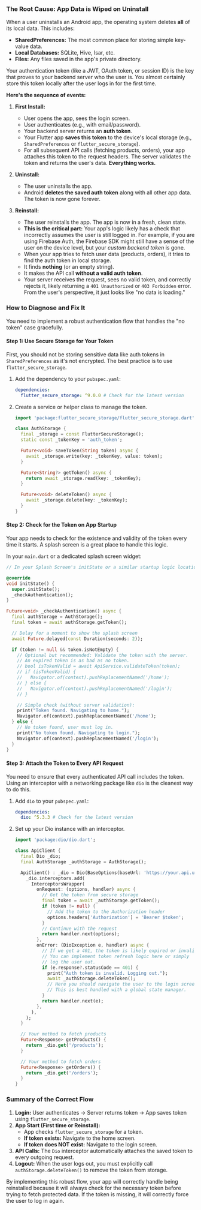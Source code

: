 
### The Root Cause: App Data is Wiped on Uninstall

When a user uninstalls an Android app, the operating system deletes **all** of its local data. This includes:
*   **SharedPreferences:** The most common place for storing simple key-value data.
*   **Local Databases:** SQLite, Hive, Isar, etc.
*   **Files:** Any files saved in the app's private directory.

Your authentication token (like a JWT, OAuth token, or session ID) is the key that proves to your backend server who the user is. You almost certainly store this token locally after the user logs in for the first time.

**Here's the sequence of events:**

1.  **First Install:**
    *   User opens the app, sees the login screen.
    *   User authenticates (e.g., with email/password).
    *   Your backend server returns an **auth token**.
    *   Your Flutter app **saves this token** to the device's local storage (e.g., `SharedPreferences` or `flutter_secure_storage`).
    *   For all subsequent API calls (fetching products, orders), your app attaches this token to the request headers. The server validates the token and returns the user's data. **Everything works.**

2.  **Uninstall:**
    *   The user uninstalls the app.
    *   Android **deletes the saved auth token** along with all other app data. The token is now gone forever.

3.  **Reinstall:**
    *   The user reinstalls the app. The app is now in a fresh, clean state.
    *   **This is the critical part:** Your app's logic likely has a check that incorrectly assumes the user is still logged in. For example, if you are using Firebase Auth, the Firebase SDK might still have a sense of the user on the device level, but your *custom backend token* is gone.
    *   When your app tries to fetch user data (products, orders), it tries to find the auth token in local storage.
    *   It finds **nothing** (or an empty string).
    *   It makes the API call **without a valid auth token**.
    *   Your server receives the request, sees no valid token, and correctly rejects it, likely returning a `401 Unauthorized` or `403 Forbidden` error. From the user's perspective, it just looks like "no data is loading."

### How to Diagnose and Fix It

You need to implement a robust authentication flow that handles the "no token" case gracefully.

#### Step 1: Use Secure Storage for Your Token

First, you should not be storing sensitive data like auth tokens in `SharedPreferences` as it's not encrypted. The best practice is to use `flutter_secure_storage`.

1.  Add the dependency to your `pubspec.yaml`:
    ```yaml
    dependencies:
      flutter_secure_storage: ^9.0.0 # Check for the latest version
    ```

2.  Create a service or helper class to manage the token.

    ```dart
    import 'package:flutter_secure_storage/flutter_secure_storage.dart';

    class AuthStorage {
      final _storage = const FlutterSecureStorage();
      static const _tokenKey = 'auth_token';

      Future<void> saveToken(String token) async {
        await _storage.write(key: _tokenKey, value: token);
      }

      Future<String?> getToken() async {
        return await _storage.read(key: _tokenKey);
      }

      Future<void> deleteToken() async {
        await _storage.delete(key: _tokenKey);
      }
    }
    ```

#### Step 2: Check for the Token on App Startup

Your app needs to check for the existence and validity of the token every time it starts. A splash screen is a great place to handle this logic.

In your `main.dart` or a dedicated splash screen widget:

```dart
// In your Splash Screen's initState or a similar startup logic location

@override
void initState() {
  super.initState();
  _checkAuthentication();
}

Future<void> _checkAuthentication() async {
  final authStorage = AuthStorage();
  final token = await authStorage.getToken();

  // Delay for a moment to show the splash screen
  await Future.delayed(const Duration(seconds: 2));

  if (token != null && token.isNotEmpty) {
    // Optional but recommended: Validate the token with the server.
    // An expired token is as bad as no token.
    // bool isTokenValid = await ApiService.validateToken(token);
    // if (isTokenValid) {
    //   Navigator.of(context).pushReplacementNamed('/home');
    // } else {
    //   Navigator.of(context).pushReplacementNamed('/login');
    // }

    // Simple check (without server validation):
    print("Token found. Navigating to home.");
    Navigator.of(context).pushReplacementNamed('/home');
  } else {
    // No token found, user must log in.
    print("No token found. Navigating to login.");
    Navigator.of(context).pushReplacementNamed('/login');
  }
}
```

#### Step 3: Attach the Token to Every API Request

You need to ensure that every authenticated API call includes the token. Using an interceptor with a networking package like `dio` is the cleanest way to do this.

1.  Add `dio` to your `pubspec.yaml`:
    ```yaml
    dependencies:
      dio: ^5.3.3 # Check for the latest version
    ```

2.  Set up your Dio instance with an interceptor.

    ```dart
    import 'package:dio/dio.dart';

    class ApiClient {
      final Dio _dio;
      final AuthStorage _authStorage = AuthStorage();

      ApiClient() : _dio = Dio(BaseOptions(baseUrl: 'https://your.api.url/')) {
        _dio.interceptors.add(
          InterceptorsWrapper(
            onRequest: (options, handler) async {
              // Get the token from secure storage
              final token = await _authStorage.getToken();
              if (token != null) {
                // Add the token to the Authorization header
                options.headers['Authorization'] = 'Bearer $token';
              }
              // Continue with the request
              return handler.next(options);
            },
            onError: (DioException e, handler) async {
              // If we get a 401, the token is likely expired or invalid.
              // You can implement token refresh logic here or simply
              // log the user out.
              if (e.response?.statusCode == 401) {
                print("Auth token is invalid. Logging out.");
                await _authStorage.deleteToken();
                // Here you should navigate the user to the login screen.
                // This is best handled with a global state manager.
              }
              return handler.next(e);
            },
          ),
        );
      }

      // Your method to fetch products
      Future<Response> getProducts() {
        return _dio.get('/products');
      }

      // Your method to fetch orders
      Future<Response> getOrders() {
        return _dio.get('/orders');
      }
    }
    ```

### Summary of the Correct Flow

1.  **Login:** User authenticates -> Server returns token -> App saves token using `flutter_secure_storage`.
2.  **App Start (First time or Reinstall):**
    *   App checks `flutter_secure_storage` for a token.
    *   **If token exists:** Navigate to the home screen.
    *   **If token does NOT exist:** Navigate to the login screen.
3.  **API Calls:** The `Dio` interceptor automatically attaches the saved token to every outgoing request.
4.  **Logout:** When the user logs out, you must explicitly call `authStorage.deleteToken()` to remove the token from storage.

By implementing this robust flow, your app will correctly handle being reinstalled because it will always check for the necessary token before trying to fetch protected data. If the token is missing, it will correctly force the user to log in again.
